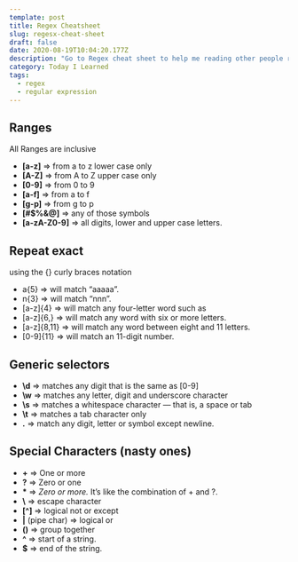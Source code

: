 ```yaml
---
template: post
title: Regex Cheatsheet
slug: regesx-cheat-sheet
draft: false
date: 2020-08-19T10:04:20.177Z
description: "Go to Regex cheat sheet to help me reading other people regular expressions "
category: Today I Learned
tags:
  - regex
  - regular expression
---
```

## Ranges

All Ranges are inclusive

- **[a-z]** ⇒ from a to z lower case only
- **[A-Z]** ⇒ from A to Z upper case only
- **[0-9]** ⇒ from 0 to 9
- **[a-f]** ⇒ from a to f
- **[g-p]** ⇒ from g to p
- **[#$%&@]** ⇒ any of those symbols
- **[a-zA-Z0-9]** ⇒ all digits, lower and upper case letters.

## Repeat exact

using the {} curly braces notation

- a{5} ⇒ will match “aaaaa”.
- n{3} ⇒ will match “nnn”.
- [a-z]{4} ⇒ will match any four-letter word such as
- [a-z]{6,} ⇒ will match any word with six or more letters.
- [a-z]{8,11} ⇒ will match any word between eight and 11 letters.
- [0-9]{11} ⇒ will match an 11-digit number.

## Generic selectors

- **\d** ⇒ matches any digit that is the same as [0-9]
- **\w** ⇒ matches any letter, digit and underscore character
- **\s** ⇒ matches a whitespace character — that is, a space or tab
- **\t** ⇒ matches a tab character only
- **.** ⇒ match any digit, letter or symbol except newline.

## Special Characters (nasty ones)

- **+** ⇒ One or more
- **?** ⇒ Zero or one
- **\*** ⇒ _Zero or more._ It’s like the combination of + and ?.
- **\\** ⇒ escape character
- **[^]** ⇒ logical not or except
- **|** (pipe char) ⇒ logical or
- **()** ⇒ group together
- **^** ⇒ start of a string.
- **\$** ⇒ end of the string.